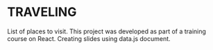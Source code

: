 # TRAVELING 

List of places to visit. 
This project was developed as part of a training course on React.
Creating slides using data.js document.


